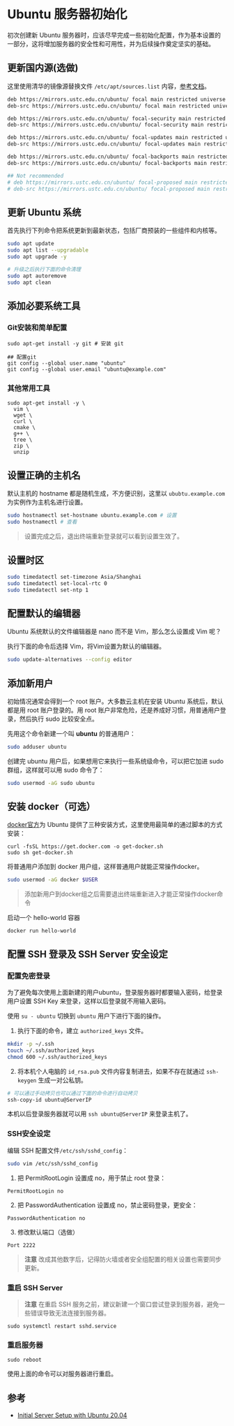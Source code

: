 # Ubuntu 服务器初始化

初次创建新 Ubuntu 服务器时，应该尽早完成一些初始化配置，作为基本设置的一部分，这将增加服务器的安全性和可用性，并为后续操作奠定坚实的基础。

## 更新国内源(选做)

这里使用清华的镜像源替换文件 `/etc/apt/sources.list` 内容，[参考文档](https://mirrors.ustc.edu.cn/help/ubuntu.html?highlight=ubuntu)。

```bash
deb https://mirrors.ustc.edu.cn/ubuntu/ focal main restricted universe multiverse
deb-src https://mirrors.ustc.edu.cn/ubuntu/ focal main restricted universe multiverse

deb https://mirrors.ustc.edu.cn/ubuntu/ focal-security main restricted universe multiverse
deb-src https://mirrors.ustc.edu.cn/ubuntu/ focal-security main restricted universe multiverse

deb https://mirrors.ustc.edu.cn/ubuntu/ focal-updates main restricted universe multiverse
deb-src https://mirrors.ustc.edu.cn/ubuntu/ focal-updates main restricted universe multiverse

deb https://mirrors.ustc.edu.cn/ubuntu/ focal-backports main restricted universe multiverse
deb-src https://mirrors.ustc.edu.cn/ubuntu/ focal-backports main restricted universe multiverse

## Not recommended
# deb https://mirrors.ustc.edu.cn/ubuntu/ focal-proposed main restricted universe multiverse
# deb-src https://mirrors.ustc.edu.cn/ubuntu/ focal-proposed main restricted universe multiverse
```


## 更新 Ubuntu 系统

首先执行下列命令把系统更新到最新状态，包括厂商预装的一些组件和内核等。

```bash
sudo apt update
sudo apt list --upgradable
sudo apt upgrade -y

# 升级之后执行下面的命令清理
sudo apt autoremove
sudo apt clean
```

## 添加必要系统工具

### Git安装和简单配置
```
sudo apt-get install -y git # 安装 git

## 配置git
git config --global user.name "ubuntu"
git config --global user.email "ubuntu@example.com"
```

### 其他常用工具

```
sudo apt-get install -y \
  vim \
  wget \
  curl \
  cmake \
  g++ \
  tree \
  zip \
  unzip
```

## 设置正确的主机名

默认主机的 hostname 都是随机生成，不方便识别，这里以 `ububtu.example.com` 为实例作为主机名进行设置。

```bash
sudo hostnamectl set-hostname ubuntu.example.com # 设置
sudo hostnamectl # 查看
```

> 设置完成之后，退出终端重新登录就可以看到设置生效了。

## 设置时区

```bash
sudo timedatectl set-timezone Asia/Shanghai
sudo timedatectl set-local-rtc 0
sudo timedatectl set-ntp 1
```

## 配置默认的编辑器

Ubuntu 系统默认的文件编辑器是 nano 而不是 Vim，那么怎么设置成 Vim 呢？

执行下面的命令后选择 Vim，将Vim设置为默认的编辑器。

```bash
sudo update-alternatives --config editor
```

## 添加新用户

初始情况通常会得到一个 root 账户。大多数云主机在安装 Ubuntu 系统后，默认都是用 root 账户登录的。用 root 账户非常危险，还是养成好习惯，用普通用户登录，然后执行 sudo 比较安全点。

先用这个命令新建一个叫 **ubuntu** 的普通用户：

```bash
sudo adduser ubuntu
```

创建完 ubuntu 用户后，如果想用它来执行一些系统级命令，可以把它加进 sudo 群组，这样就可以用 sudo 命令了：

```bash
sudo usermod -aG sudo ubuntu
```

## 安装 docker（可选）

[docker官方](https://docs.docker.com/engine/install/ubuntu/)为 Ubuntu 提供了三种安装方式，这里使用最简单的通过脚本的方式安装：

```
curl -fsSL https://get.docker.com -o get-docker.sh
sudo sh get-docker.sh
```

将普通用户添加到 docker 用户组，这样普通用户就能正常操作docker。

```bash
sudo usermod -aG docker $USER
```

> 添加新用户到docker组之后需要退出终端重新进入才能正常操作docker命令

启动一个 hello-world 容器

```
docker run hello-world
```


## 配置 SSH 登录及 SSH Server 安全设定

### 配置免密登录

为了避免每次使用上面新建的用户ubuntu，登录服务器时都要输入密码，给登录用户设置 SSH Key 来登录，这样以后登录就不用输入密码。

使用 `su - ubuntu` 切换到 `ubuntu` 用户下进行下面的操作。

1. 执行下面的命令，建立 `authorized_keys` 文件。

```bash
mkdir -p ~/.ssh
touch ~/.ssh/authorized_keys
chmod 600 ~/.ssh/authorized_keys
```

2. 将本机个人电脑的 `id_rsa.pub` 文件内容复制进去，如果不存在就通过 `ssh-keygen` 生成一对公私钥。

```bash
# 可以通过手动拷贝也可以通过下面的命令进行自动拷贝
ssh-copy-id ubuntu@ServerIP
```

本机以后登录服务器就可以用 `ssh ubuntu@ServerIP` 来登录主机了。

### SSH安全设定

编辑 SSH 配置文件`/etc/ssh/sshd_config`：

```bash
sudo vim /etc/ssh/sshd_config
```

1. 把 PermitRootLogin 设置成 no，用于禁止 root 登录：
```
PermitRootLogin no
```

2. 把 PasswordAuthentication 设置成 no，禁止密码登录，更安全：
```
PasswordAuthentication no
```

3. 修改默认端口（选做）

```
Port 2222
```

> **注意** 改成其他数字后，记得防火墙或者安全组配置的相关设置也需要同步更新。


### 重启 SSH Server

> **注意** 在重启 SSH 服务之前，建议新建一个窗口尝试登录到服务器，避免一些错误导致无法连接到服务器。

```
sudo systemctl restart sshd.service
```

### 重启服务器

```
sudo reboot
```

使用上面的命令可以对服务器进行重启。

## 参考

- [Initial Server Setup with Ubuntu 20.04](https://www.digitalocean.com/community/tutorials/initial-server-setup-with-ubuntu-20-04)